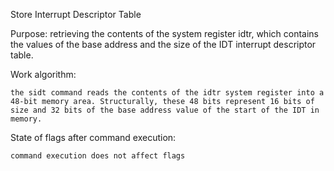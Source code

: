 Store Interrupt Descriptor Table

Purpose: retrieving the contents of the system register idtr, which contains the values ​​of the base address and the size of the IDT interrupt descriptor table.

Work algorithm:

	the sidt command reads the contents of the idtr system register into a 48-bit memory area. Structurally, these 48 bits represent 16 bits of size and 32 bits of the base address value of the start of the IDT in memory.

State of flags after command execution:

	command execution does not affect flags